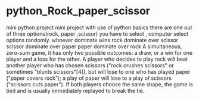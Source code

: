 # python_Rock_paper_scissor
mini python project 
mini project with use of python basics
there are one out of three options(rock, paper ,scissor) you have to select , computer select options randomly.
whoever dominate wins 
rock dominate over scissor
scissor dominate over paper 
paper dominate over rock
A simultaneous, zero-sum game, it has only two possible outcomes: a draw, or a win for one player and a loss for the other. 
A player who decides to play rock will beat another player who has chosen scissors ("rock crushes scissors" or sometimes "blunts scissors"[4]),
but will lose to one who has played paper ("paper covers rock");
a play of paper will lose to a play of scissors ("scissors cuts paper"). 
If both players choose the same shape, the game is tied and is usually immediately replayed to break the tie.
